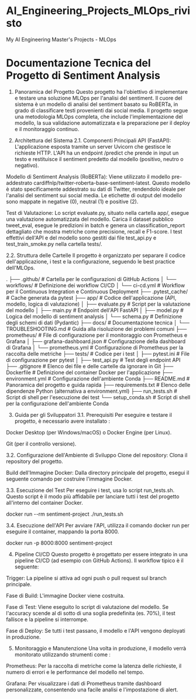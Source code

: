 # AI_Engineering_Projects_MLOps_rivisto
My AI Engineering Master's Projects - MLOps

# Documentazione Tecnica del Progetto di Sentiment Analysis

1. Panoramica del Progetto
Questo progetto ha l'obiettivo di implementare e testare una soluzione MLOps per l'analisi del sentiment. Il cuore del sistema è un modello di analisi del sentiment basato su RoBERTa, in grado di classificare testi provenienti dai social media. Il progetto segue una metodologia MLOps completa, che include l'implementazione del modello, la sua validazione automatizzata e la preparazione per il deploy e il monitoraggio continuo.

2. Architettura del Sistema
2.1. Componenti Principali
API (FastAPI): L'applicazione esposta tramite un server Uvicorn che gestisce le richieste HTTP. L'API ha un endpoint /predict che prende in input un testo e restituisce il sentiment predetto dal modello (positivo, neutro o negativo).

Modello di Sentiment Analysis (RoBERTa): Viene utilizzato il modello pre-addestrato cardiffnlp/twitter-roberta-base-sentiment-latest. Questo modello è stato specificamente addestrato su dati di Twitter, rendendolo ideale per l'analisi del sentiment sui social media. Le etichette di output del modello sono mappate in negative (0), neutral (1) e positive (2).

Test di Valutazione: Lo script evaluate.py, situato nella cartella app/, esegue una valutazione automatizzata del modello. Carica il dataset pubblico tweet_eval, esegue le predizioni in batch e genera un classification_report dettagliato che mostra metriche come precisione, recall e F1-score. I test effettivi dell'API e del modello sono gestiti dai file test_api.py e test_train_smoke.py nella cartella tests/.

2.2. Struttura delle Cartelle
Il progetto è organizzato per separare il codice dell'applicazione, i test e la configurazione, seguendo le best practice dell'MLOps.

.
├── .github/                # Cartella per le configurazioni di GitHub Actions
│   └── workflows/          # Definizione dei workflow CI/CD
│       └── ci-cd.yml       # Workflow per il Continuous Integration e Continuous Deployment
├── .pytest_cache/          # Cache generata da pytest
├── app/                    # Codice dell'applicazione (API, modello, logica di valutazione)
│   ├── evaluate.py         # Script per la valutazione del modello
│   ├── main.py             # Endpoint dell'API FastAPI
│   ├── model.py            # Logica del modello di sentiment analysis
│   └── schema.py           # Definizione degli schemi di dati (Pydantic)
├── docs/                   # Documentazione tecnica
│   └── TROUBLESHOOTING.md  # Guida alla risoluzione dei problemi comuni
├── prometheus/             # File di configurazione per il monitoraggio con Prometheus e Grafana
│   ├── grafana-dashboard.json # Configurazione della dashboard di Grafana
│   └── prometheus.yml      # Configurazione di Prometheus per la raccolta delle metriche
├── tests/                  # Codice per i test
│   ├── pytest.ini          # File di configurazione per pytest
│   ├── test_api.py         # Test degli endpoint API
├── .gitignore              # Elenco dei file e delle cartelle da ignorare in Git
├── Dockerfile              # Definizione del container Docker per l'applicazione
├── environment.yml         # Configurazione dell'ambiente Conda
├── README.md               # Panoramica del progetto e guida rapida
├── requirements.txt        # Elenco delle dipendenze Python (alternativa a environment.yml)
├── run_tests.sh            # Script di shell per l'esecuzione dei test
└── setup_conda.sh          # Script di shell per la configurazione dell'ambiente Conda

3. Guida per gli Sviluppatori
3.1. Prerequisiti
Per eseguire e testare il progetto, è necessario avere installato :

Docker Desktop (per Windows/macOS) o Docker Engine (per Linux).

Git (per il controllo versione).

3.2. Configurazione dell'Ambiente di Sviluppo
Clone del repository: Clona il repository del progetto.

Build dell'Immagine Docker: Dalla directory principale del progetto, esegui il seguente comando per costruire l'immagine Docker.


3.3. Esecuzione del Test
Per eseguire i test, usa lo script run_tests.sh. Questo script è il modo più affidabile per lanciare tutti i test del progetto all'interno del container Docker.

docker run --rm sentiment-project ./run_tests.sh

3.4. Esecuzione dell'API
Per avviare l'API, utilizza il comando docker run per eseguire il container, mappando la porta 8000.

docker run -p 8000:8000 sentiment-project

4. Pipeline CI/CD
Questo progetto è progettato per essere integrato in una pipeline CI/CD (ad esempio con GitHub Actions). Il workflow tipico è il seguente:

Trigger: La pipeline si attiva ad ogni push o pull request sul branch principale.

Fase di Build: L'immagine Docker viene costruita.

Fase di Test: Viene eseguito lo script di valutazione del modello. Se l'accuracy scende al di sotto di una soglia predefinita (es. 70%), il test fallisce e la pipeline si interrompe.

Fase di Deploy: Se tutti i test passano, il modello e l'API vengono deployati in produzione.

5. Monitoraggio e Manutenzione
Una volta in produzione, il modello verrà monitorato utilizzando strumenti come :

Prometheus: Per la raccolta di metriche come la latenza delle richieste, il numero di errori e le performance del modello nel tempo.

Grafana: Per visualizzare i dati di Prometheus tramite dashboard personalizzate, consentendo una facile analisi e l'impostazione di alert.
